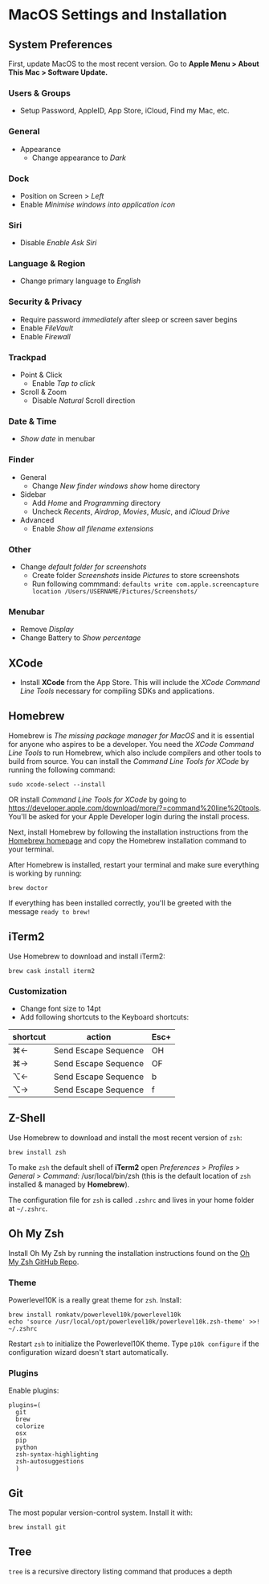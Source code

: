 # MacOS Settings and Installation

## System Preferences

First, update MacOS to the most recent version. Go to **Apple Menu > About This Mac > Software Update.**

### Users & Groups

* Setup Password, AppleID, App Store, iCloud, Find my Mac, etc.

### General

* Appearance
  * Change appearance to *Dark*

### Dock

* Position on Screen > *Left*
* Enable *Minimise windows into application icon*

### Siri

* Disable *Enable Ask Siri*

### Language & Region

* Change primary language to *English*

### Security & Privacy

* Require password *immediately* after sleep or screen saver begins
* Enable *FileVault*
* Enable *Firewall*

### Trackpad

* Point & Click
  * Enable *Tap to click*
* Scroll & Zoom
  * Disable *Natural* Scroll direction
  
### Date & Time

* *Show date* in menubar
  
### Finder

* General
  * Change *New finder windows show* home directory
* Sidebar
  * Add *Home* and *Programming* directory
  * Uncheck *Recents*, *Airdrop*, *Movies*, *Music*, and *iCloud Drive*
* Advanced
  * Enable *Show all filename extensions*

### Other

* Change *default folder for screenshots*
  * Create folder *Screenshots* inside *Pictures* to store screenshots
  * Run following commmand: `defaults write com.apple.screencapture location /Users/USERNAME/Pictures/Screenshots/`

### Menubar

* Remove *Display*
* Change Battery to *Show percentage*

## XCode

* Install **XCode** from the App Store. This will include the *XCode Command Line Tools* necessary for compiling SDKs and applications.

## Homebrew

Homebrew is *The missing package manager for MacOS* and it is essential for anyone who aspires to be a developer. You need the *XCode Command Line Tools* to run Homebrew, which also include compilers and other tools to build from source. You can install the *Command Line Tools for XCode* by running the following command:
```
sudo xcode-select --install
```
OR install *Command Line Tools for XCode* by going to https://developer.apple.com/download/more/?=command%20line%20tools. You'll be asked for your Apple Developer login during the install process.

Next, install Homebrew by following the installation instructions from the [Homebrew homepage](https://brew.sh/ "Homebrew Homepage") and copy the Homebrew installation command to your terminal.

After Homebrew is installed, restart your terminal and make sure everything is working by running:
```
brew doctor
```
If everything has been installed correctly, you'll be greeted with the message `ready to brew!`

## iTerm2

Use Homebrew to download and install iTerm2:
```
brew cask install iterm2
```

### Customization

* Change font size to 14pt
* Add following shortcuts to the Keyboard shortcuts:

| shortcut |	action	| Esc+ |
|----------|--------|------|
| ⌘←	| Send Escape Sequence	| OH |
| ⌘→	| Send Escape Sequence	| OF |
| ⌥←	| Send Escape Sequence	| b |
| ⌥→	| Send Escape Sequence	| f |

## Z-Shell

Use Homebrew to download and install the most recent version of `zsh`:
```
brew install zsh
```
To make `zsh` the default shell of **iTerm2** open *Preferences* > *Profiles* > *General* > *Command:* /usr/local/bin/zsh (this is the default location of `zsh` installed & managed by **Homebrew**).

The configuration file for `zsh` is called `.zshrc` and lives in your home folder at `~/.zshrc`.

## Oh My Zsh

Install Oh My Zsh by running the installation instructions found on the [Oh My Zsh GitHub Repo](https://github.com/robbyrussell/oh-my-zsh).

### Theme

Powerlevel10K is a really great theme for `zsh`. Install:
```
brew install romkatv/powerlevel10k/powerlevel10k
echo 'source /usr/local/opt/powerlevel10k/powerlevel10k.zsh-theme' >>! ~/.zshrc
```

Restart `zsh` to initialize the Powerlevel10K theme. Type `p10k configure` if the configuration wizard doesn't start automatically.

### Plugins

Enable plugins:
```
plugins=(
  git
  brew
  colorize
  osx
  pip
  python
  zsh-syntax-highlighting
  zsh-autosuggestions
  )
```

## Git

The most popular version-control system. Install it with:
```
brew install git
```

## Tree

`tree` is a recursive directory listing command that produces a depth  
